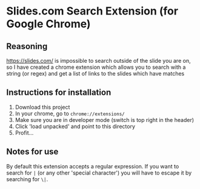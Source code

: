 # Slides.com Search Extension (for Google Chrome)

## Reasoning

<https://slides.com/> is impossible to search outside of the slide you are on, so I have created a chrome extension which allows you to search with a string (or regex) and get a list of links to the slides which have matches

## Instructions for installation

1. Download this project
2. In your chrome, go to `chrome://extensions/`
3. Make sure you are in developer mode (switch is top right in the header)
4. Click 'load unpacked' and point to this directory
5. Profit...

## Notes for use

By default this extension accepts a regular expression. If you want to search for `|` (or any other 'special character') you will have to escape it by searching for `\|`.
